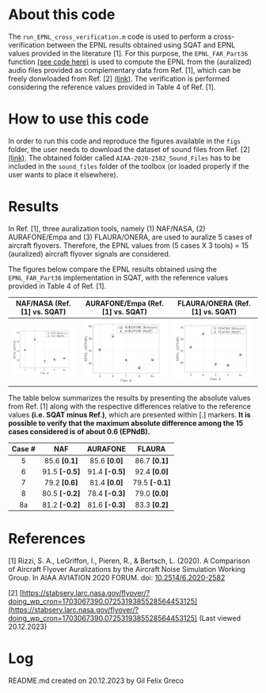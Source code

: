 # About this code 

The `run_EPNL_cross_verification.m` code is used to perform a cross-verification between the EPNL results obtained using SQAT and EPNL values provided in the literature [1]. For this purpose, the `EPNL_FAR_Part36` function [(see code here)](../../../psychoacoustic_metrics/EPNL_FAR_Part36/EPNL_FAR_Part36.m) is used to compute the EPNL from the (auralized) audio files provided as complementary data from Ref. [1], which can be freely donwloaded from Ref. [2] <a href="https://stabserv.larc.nasa.gov/flyover/?doing_wp_cron=1703067390.0725319385528564453125" target="_blank">(link)</a>. The verification is performed considering the reference values provided in Table 4 of Ref. [1].

# How to use this code
In order to run this code and reproduce the figures available in the `figs` folder, the user needs to download the dataset of sound files from Ref. [2] <a href="https://stabserv.larc.nasa.gov/flyover/?doing_wp_cron=1703067390.0725319385528564453125" target="_blank">(link)</a>. The obtained folder called `AIAA-2020-2582_Sound_Files` has to be included in the `sound_files` folder of the toolbox (or loaded properly if the user wants to place it elsewhere).

# Results
In Ref. [1], three auralization tools, namely (1) NAF/NASA, (2) AURAFONE/Empa and (3) FLAURA/ONERA, are used to auralize 5 cases of aircraft flyovers. Therefore, the EPNL values from (5 cases X 3 tools) = 15 (auralized) aircraft flyover signals are considered.  

The figures below compare the EPNL results obtained using the `EPNL_FAR_Part36` implementation in SQAT, with the reference values provided in Table 4 of Ref. [1]. 

| NAF/NASA (Ref. [1] vs. SQAT)    | AURAFONE/Empa (Ref. [1] vs. SQAT)         |  FLAURA/ONERA (Ref. [1] vs. SQAT)      |   
| -------------- | -------------- | -------------- |
| ![](figs/EPNL_cross_validation_NAF.png)   | ![](figs/EPNL_cross_validation_AURAFONE.png)  | ![](figs/EPNL_cross_validation_FLAURA.png)   | 

The table below summarizes the results by presenting the absolute values from Ref. [1] along with the respective differences relative to the reference values **(i.e. SQAT minus Ref.)**, which are presented within [.] markers. **It is possible to verify that the maximum absolute difference among the 15 cases considered is of about $0.6~(\mathrm{EPNdB})$.**

| Case # | NAF | AURAFONE | FLAURA |
|     :---:    |     :---:      |     :---:     | :---:     |
| 5   | 85.6 **[0.1]**     | 85.6 **[0.0]**    | 86.7 **[0.1]**    |
| 6     | 91.5 **[-0.5]**       | 91.4 **[-0.5]**      | 92.4 **[0.0]**    |
| 7     | 79.2 **[0.6]**       | 81.4 **[0.0]**      | 79.5 **[-0.1]**    |
| 8     | 80.5 **[-0.2]**       | 78.4 **[-0.3]**      | 79.0 **[0.0]**    |
| 8a     | 81.2 **[-0.2]**       | 81.6 **[-0.3]**      | 83.3 **[0.2]**   |

# References

[1] Rizzi, S. A., LeGriffon, I., Pieren, R., & Bertsch, L. (2020). A Comparison of Aircraft Flyover Auralizations by the Aircraft Noise Simulation Working Group. In AIAA AVIATION 2020 FORUM. doi: [10.2514/6.2020-2582](https://doi.org/10.2514/6.2020-2582)   

[2] [https://stabserv.larc.nasa.gov/flyover/?doing_wp_cron=1703067390.0725319385528564453125](https://stabserv.larc.nasa.gov/flyover/?doing_wp_cron=1703067390.0725319385528564453125) (Last viewed 20.12.2023)

# Log
README.md created on 20.12.2023 by Gil Felix Greco


 
